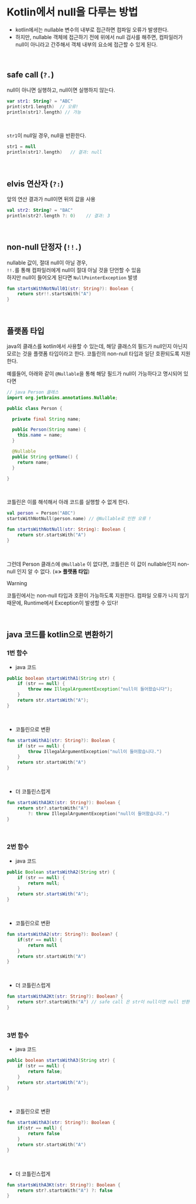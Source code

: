 # Kotlin에서 null을 다루는 방법

- kotlin에서는 nullable 변수의 내부로 접근하면 컴파일 오류가 발생한다.
- 하지만, nullable 객체에 접근하기 전에 위에서 null 검사를 해주면, 컴파일러가 null이 아니라고 간주해서 객체 내부의 요소에 접근할 수 있게 된다.

<br />

## safe call (`?.`)
null이 아니면 실행하고, null이면 실행하지 않는다.
```kotlin
var str1: String? = "ABC"
print(str1.length)  // 오류!
println(str1?.length) // 가능
```
<br />

`str1`이 null일 경우, null을 반환한다.
```kotlin
str1 = null
println(str1?.length)   // 결과: null
```


<br />

## elvis 연산자 (`?:`)
앞의 연산 결과가 null이면 뒤의 값을 사용

```kotlin
val str2: String? = "BAC"
println(str2?.length ?: 0)    // 결과: 3
```


<br />

## non-null 단정자 (`!!.`)
nullable 값이, 절대 null이 아닐 경우, \
`!!.`를 통해 컴파일러에게 null이 절대 아닐 것을 단언할 수 있음 \
하지만 null이 들어오게 된다면 `NullPointerException` 발생

```kotlin
fun startsWithNotNull01(str: String?): Boolean {
    return str!!.startsWith("A")
}
```


<br />

## 플랫폼 타입
java의 클래스를 kotlin에서 사용할 수 있는데, 해당 클래스의 필드가 null인지 아닌지 모르는 것을 플랫폼 타입이라고 한다.
코틀린의 non-null 타입과 일단 호환되도록 지원한다.

예를들어, 아래와 같이 `@Nullable`을 통해 해당 필드가 null이 가능하다고 명시되어 있다면

```java
// java Person 클래스
import org.jetbrains.annotations.Nullable;

public class Person {

  private final String name;

  public Person(String name) {
    this.name = name;
  }

  @Nullable
  public String getName() {
    return name;
  }

}
```
<br />

코틀린은 이를 해석해서 아래 코드를 실행할 수 없게 한다.

```kotlin
val person = Person("ABC")
startsWithNotNull(person.name) // @Nullable로 인한 오류 !

fun startsWithNotNull(str: String): Boolean {
    return str.startsWith("A")
}
```

<br />

그런데 Person 클래스에 `@Nullable` 이 없다면, 코틀린은 이 값이 nullable인지 non-null 인지 알 수 없다. (**=> 플랫폼 타입**)

> [!WARNING] 
> 코틀린에서는 non-null 타입과 호환이 가능하도록 지원한다.
> 컴파일 오류가 나지 않기 때문에, Runtime에서 Exception이 발생할 수 있다!



<br />

## java 코드를 kotlin으로 변환하기

### 1번 함수
- java 코드
```java
public boolean startsWithA1(String str) {
    if (str == null) {
        throw new IllegalArgumentException("null이 들어왔습니다");
    }
    return str.startsWith("A");
}
```

<br />

- 코틀린으로 변환 
```kotlin
fun startsWithA1(str: String?): Boolean {
    if (str == null) {
        throw IllegalArgumentException("null이 들어왔습니다.")
    }
    return str.startsWith("A")
}
```

<br />

- 더 코틀린스럽게
```kotlin
fun startsWithA1Kt(str: String?): Boolean {
    return str?.startsWith("A")
        ?: throw IllegalArgumentException("null이 들어왔습니다.")
}
```

<br />

### 2번 함수
- java 코드
```java
public Boolean startsWithA2(String str) {
    if (str == null) {
        return null;
    }
    return str.startsWith("A");
}
```

<br />

- 코틀린으로 변환
```kotlin
fun startsWithA2(str: String?): Boolean? {
    if(str == null) {
        return null
    }
    return str.startsWith("A")
}
```

<br />

- 더 코틀린스럽게
```kotlin
fun startsWithA2Kt(str: String?): Boolean? {
    return str?.startsWith("A") // safe call 은 str이 null이면 null 반환
}
```


<br />

### 3번 함수
- java 코드
```java
public boolean startsWithA3(String str) {
    if (str == null) {
        return false;
    }
    return str.startsWith("A");
}
```

<br />

- 코틀린으로 변환
```kotlin
fun startsWithA3(str: String?): Boolean {
    if(str == null) {
        return false
    }
    return str.startsWith("A")
}
```

<br />

- 더 코틀린스럽게
```kotlin
fun startsWithA3Kt(str: String?): Boolean {
    return str?.startsWith("A") ?: false
}
```

